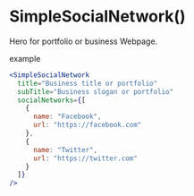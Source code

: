 # SimpleSocialNetwork()

Hero for portfolio or business Webpage.

example

```jsx
<SimpleSocialNetwork
  title="Business title or portfolio"
  subTitle="Business slogan or portfolio"
  socialNetworks={[
    {
      name: "Facebook",
      url: "https://facebook.com"
    },
    {
      name: "Twitter",
      url: "https://twitter.com"
    }
  ]}
/>
```
